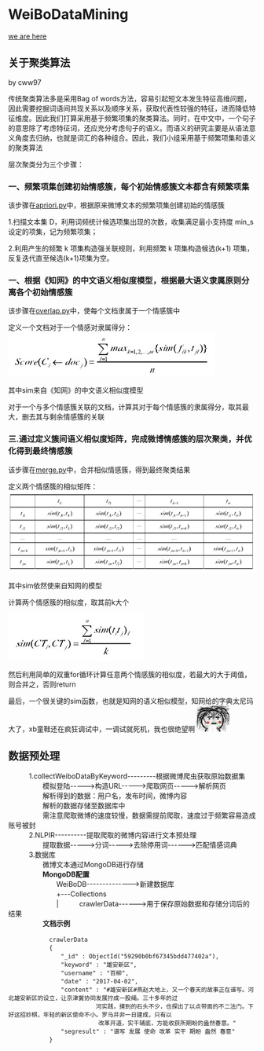 # WeiBoDataMining


[we are here](https://github.com/DataMiningBasedOnWeiBo/WeiBoDataMining.git)





## 关于聚类算法

by cww97

传统聚类算法多是采用Bag of words方法，容易引起短文本发生特征高维问题，因此需要挖掘词语间共现关系以及顺序关系，获取代表性较强的特征，进而降低特征维度。因此我们打算采用基于频繁项集的聚类算法。同时，在中文中，一个句子的意思除了考虑特征词，还应充分考虑句子的语义。而语义的研究主要是从语法意义角度去归纳，也就是词汇的各种组合。因此，我们小组采用基于频繁项集和语义的聚类算法

层次聚类分为三个步骤：

### 一、频繁项集创建初始情感簇，每个初始情感簇文本都含有频繁项集

该步骤在[apriori.py](emotion/apriori.py)中，根据原来微博文本的频繁项集创建初始的情感簇

1.扫描文本集 D，利用词频统计候选项集出现的次数，收集满足最小支持度 min_s 设定的项集，记为频繁项集； 

2.利用产生的频繁 k 项集构造强关联规则，利用频繁 k 项集构造候选(k+1)
项集，反复迭代直至候选(k+1)项集为空。

### 一、根据《知网》的中文语义相似度模型，根据最大语义隶属原则分离各个初始情感簇

该步骤在[overlap.py](emotion/overlap.py)中，使每个文档隶属于一个情感簇中

定义一个文档对于一个情感对隶属得分：
![socre](docs/pics/belongscore.png)

其中sim来自《知网》的中文语义相似度模型

对于一个与多个情感簇关联的文档，计算其对于每个情感簇的隶属得分，取其最大，删去其与剩余情感簇的关联

### 三.通过定义簇间语义相似度矩阵，完成微博情感簇的层次聚类，并优化得到最终情感簇

该步骤在[merge.py](emotion/merge.py)中，合并相似情感簇，得到最终聚类结果

定义两个情感簇的相似矩阵：
![sim_clu](docs/pics/sim_clu.png)

其中sim依然使来自知网的模型

计算两个情感簇的相似度，取其前k大个

![sim_clu_score](docs/pics/sim_clu_score.png)

然后利用简单的双重for循环计算任意两个情感簇的相似度，若最大的大于阈值，则合并之，否则return


最后，一个很关键的sim函数，也就是知网的语义相似模型，知网给的字典太尼玛大了，xb童鞋还在疯狂调试中，一调试就死机，我也很绝望啊
![boom](docs/pics/boom.jpg)


## 数据预处理

　　　1.collectWeiboDataByKeyword---------根据微博爬虫获取原始数据集<br>
　　　　　模拟登陆----->构造URL----->爬取网页----->解析网页<br>
　　　　　解析得到的数据：用户名，发布时间，微博内容<br>
　　　　　解析的数据存储至数据库中<br>
　　　　　需注意爬取微博的速度较慢，数据需提前爬取，速度过于频繁容易造成账号被封<br>
　　　2.NLPIR----------提取爬取的微博内容进行文本预处理<br>
　　　　　提取数据----->分词----->去除停用词------>匹配情感词典<br>
　　　3.数据库<br>
　　　　　微博文本通过MongoDB进行存储<br>
　　　　　**MongoDB配置**<br>
　　　　　　　WeiBoDB-------------->新建数据库<br>
　　　　　　　+---Collections<br>
　　　　　　　|　　　crawlerData------>用于保存原始数据和存储分词后的结果<br>
　　　　　**文档示例**<br>
 ```
　　　　　　　crawlerData
　　　　　　　{
　　　　　　　　　"_id" : ObjectId("59290b0bf67345bdd477402a"),
　　　　　　　　　"keyword" : "雄安新区",
　　　　　　　　　"username" : "百柳",
　　　　　　　　　"date" : "2017-04-02",
　　　　　　　　　"content" : "#雄安新区#燕赵大地上，又一个春天的故事正在谱写。河北雄安新区的设立，让京津冀协同发展拧成一股绳。三十多年的过
　　　　　　　　　　　　　　　河实践，摸到的石头不少，也探出了以点带面的不二法门。下好这招妙棋，年轻的新区使命不小。罗马并非一日建成，只有以
               　　　　　　　改革开道，实干辅底，方能收获所期盼的盎然春意。"
　　　　　　　　　"segresult" : "谱写 发展 使命 改革 实干 期盼 盎然 春意"
　　　　　　　}
```
